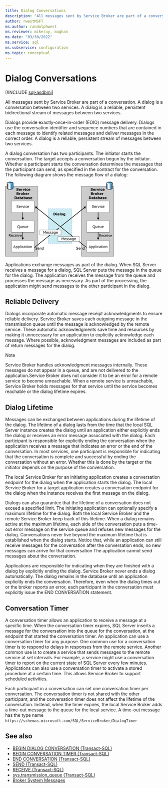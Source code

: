 ```yaml
---
title: Dialog Conversations
description: "All messages sent by Service Broker are part of a conversation."
author: rwestMSFT
ms.author: randolphwest
ms.reviewer: mikeray, maghan
ms.date: "03/30/2022"
ms.service: sql
ms.subservice: configuration
ms.topic: conceptual
---
```


# Dialog Conversations

[!INCLUDE [sql-asdbmi](../../includes/applies-to-version/sql-asdbmi.md)]

All messages sent by Service Broker are part of a conversation. A dialog is a conversation between two services. A dialog is a reliable, persistent bidirectional stream of messages between two services.

Dialogs provide exactly-once-in-order (EOIO) message delivery. Dialogs use the conversation identifier and sequence numbers that are contained in each message to identify related messages and deliver messages in the correct order. A dialog is a reliable, persistent stream of messages between two services.

A dialog conversation has two participants. The initiator starts the conversation. The target accepts a conversation begun by the initiator. Whether a participant starts the conversation determines the messages that the participant can send, as specified in the contract for the conversation. The following diagram shows the message flow of a dialog:

![Message flow between initiator and target](media/broker04.gif "Message flow between initiator and target")

Applications exchange messages as part of the dialog. When SQL Server receives a message for a dialog, SQL Server puts the message in the queue for the dialog. The application receives the message from the queue and processes the message as necessary. As part of the processing, the application might send messages to the other participant in the dialog.

## Reliable Delivery

Dialogs incorporate automatic message receipt acknowledgments to ensure reliable delivery. Service Broker saves each outgoing message in the transmission queue until the message is acknowledged by the remote service. These automatic acknowledgments save time and resources by making it unnecessary for an application to explicitly acknowledge each message. Where possible, acknowledgment messages are included as part of return messages for the dialog.

> [!NOTE]
> Service Broker handles acknowledgment messages internally. These messages do not appear in a queue, and are not delivered to the application.Service Broker does not consider it to be an error for a remote service to become unreachable. When a remote service is unreachable, Service Broker holds messages for that service until the service becomes reachable or the dialog lifetime expires.

## Dialog Lifetime

Messages can be exchanged between applications during the lifetime of the dialog. The lifetime of a dialog lasts from the time that the local SQL Server instance creates the dialog until an application either explicitly ends the dialog or receives an error message associated with the dialog. Each participant is responsible for explicitly ending the conversation when the application receives a message that indicates an error or the end of the conversation. In most services, one participant is responsible for indicating that the conversation is complete and successful by ending the conversation without an error. Whether this is done by the target or the initiator depends on the purpose of the conversation.

The local Service Broker for an initiating application creates a conversation endpoint for the dialog when the application starts the dialog. The local Service Broker for a target application creates a conversation endpoint for the dialog when the instance receives the first message on the dialog.

Dialogs can also guarantee that the lifetime of a conversation does not exceed a specified limit. The initiating application can optionally specify a maximum lifetime for the dialog. Both the local Service Broker and the remote Service Broker keep track of this lifetime. When a dialog remains active at the maximum lifetime, each side of the conversation puts a time-out error message on the service queue and refuses new messages for the dialog. Conversations never live beyond the maximum lifetime that is established when the dialog starts. Notice that, while an application can still receive messages for the conversation after the conversation ends, no new messages can arrive for that conversation The application cannot send messages about the conversation.

Applications are responsible for indicating when they are finished with a dialog by explicitly ending the dialog. Service Broker never ends a dialog automatically. The dialog remains in the database until an application explicitly ends the conversation. Therefore, even when the dialog times out or the broker reports an error, each participant in the conversation must explicitly issue the END CONVERSATION statement.

## Conversation Timer

A conversation timer allows an application to receive a message at a specific time. When the conversation timer expires, SQL Server inserts a message for the conversation into the queue for the conversation, at the endpoint that started the conversation timer. An application can use a conversation timer for any purpose. One common use for a conversation timer is to respond to delays in responses from the remote service. Another common use is to create a service that sends messages to the remote service at set intervals. For example, a service might use a conversation timer to report on the current state of SQL Server every few minutes. Applications can also use a conversation timer to activate a stored procedure at a certain time. This allows Service Broker to support scheduled activities.

Each participant in a conversation can set one conversation timer per conversation. The conversation timer is not shared with the other participant, and the conversation timer does not affect the lifetime of the conversation. Instead, when the timer expires, the local Service Broker adds a time-out message to the queue for the local service. A time-out message has the type name `https://schemas.microsoft.com/SQL/ServiceBroker/DialogTimer`

## See also

- [BEGIN DIALOG CONVERSATION (Transact-SQL)](../../t-sql/statements/begin-dialog-conversation-transact-sql.md)
- [BEGIN CONVERSATION TIMER (Transact-SQL)](../../t-sql/statements/begin-conversation-timer-transact-sql.md)
- [END CONVERSATION (Transact-SQL)](../../t-sql/statements/end-conversation-transact-sql.md)
- [SEND (Transact-SQL)](../../t-sql/statements/send-transact-sql.md)
- [RECEIVE (Transact-SQL)](../../t-sql/statements/receive-transact-sql.md)
- [sys.transmission_queue (Transact-SQL)](../../relational-databases/system-catalog-views/sys-transmission-queue-transact-sql.md)
- [Broker System Messages](broker-system-messages.md)
